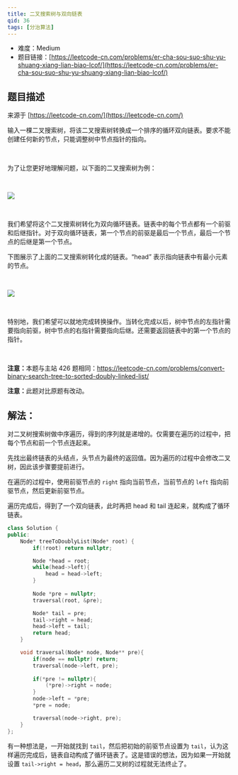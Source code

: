 ```yaml
---
title: 二叉搜索树与双向链表
qid: 36
tags: [分治算法]
---
```



- 难度：Medium
- 题目链接：[https://leetcode-cn.com/problems/er-cha-sou-suo-shu-yu-shuang-xiang-lian-biao-lcof/](https://leetcode-cn.com/problems/er-cha-sou-suo-shu-yu-shuang-xiang-lian-biao-lcof/)


## 题目描述

来源于 [https://leetcode-cn.com/](https://leetcode-cn.com/)

<p>输入一棵二叉搜索树，将该二叉搜索树转换成一个排序的循环双向链表。要求不能创建任何新的节点，只能调整树中节点指针的指向。</p>

<p>&nbsp;</p>

<p>为了让您更好地理解问题，以下面的二叉搜索树为例：</p>

<p>&nbsp;</p>

<p><img src="https://assets.leetcode.com/uploads/2018/10/12/bstdlloriginalbst.png"></p>

<p>&nbsp;</p>

<p>我们希望将这个二叉搜索树转化为双向循环链表。链表中的每个节点都有一个前驱和后继指针。对于双向循环链表，第一个节点的前驱是最后一个节点，最后一个节点的后继是第一个节点。</p>

<p>下图展示了上面的二叉搜索树转化成的链表。&ldquo;head&rdquo; 表示指向链表中有最小元素的节点。</p>

<p>&nbsp;</p>

<p><img src="https://assets.leetcode.com/uploads/2018/10/12/bstdllreturndll.png"></p>

<p>&nbsp;</p>

<p>特别地，我们希望可以就地完成转换操作。当转化完成以后，树中节点的左指针需要指向前驱，树中节点的右指针需要指向后继。还需要返回链表中的第一个节点的指针。</p>

<p>&nbsp;</p>

<p><strong>注意：</strong>本题与主站 426 题相同：<a href="https://leetcode-cn.com/problems/convert-binary-search-tree-to-sorted-doubly-linked-list/">https://leetcode-cn.com/problems/convert-binary-search-tree-to-sorted-doubly-linked-list/</a></p>

<p><strong>注意：</strong>此题对比原题有改动。</p>


## 解法：

对二叉树搜索树做中序遍历，得到的序列就是递增的。仅需要在遍历的过程中，把每个节点和前一个节点连起来。

先找出最终链表的头结点，头节点为最终的返回值。因为遍历的过程中会修改二叉树，因此该步骤要提前进行。

在遍历的过程中，使用前驱节点的 `right` 指向当前节点，当前节点的 `left` 指向前驱节点，然后更新前驱节点。

遍历完成后，得到了一个双向链表，此时再把 head 和 tail 连起来，就构成了循环链表。


```cpp
class Solution {
public:
    Node* treeToDoublyList(Node* root) {
        if(!root) return nullptr;

        Node *head = root;
        while(head->left){
            head = head->left;
        }
        
        Node *pre = nullptr;
        traversal(root, &pre);

        Node* tail = pre;
        tail->right = head;
        head->left = tail;
        return head;
    }

    void traversal(Node* node, Node** pre){
        if(node == nullptr) return;
        traversal(node->left, pre);
        
        if(*pre != nullptr){
            (*pre)->right = node;
        }
        node->left = *pre;
        *pre = node;

        traversal(node->right, pre);
    }
};
```

有一种想法是，一开始就找到 `tail`，然后把初始的前驱节点设置为 `tail`，认为这样遍历完成后，链表自动构成了循环链表了。这是错误的想法，因为如果一开始就设置 `tail->right = head`，那么遍历二叉树的过程就无法终止了。
